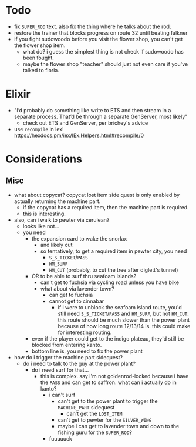 # Todo

- fix `SUPER_ROD` text. also fix the thing where he talks about the
  rod.
- restore the trainer that blocks progress on route 32 until beating falkner
- if you fight sudowoodo before you visit the flower shop, you can't
  get the flower shop item.
    - what do? i guess the simplest thing is not check if sudowoodo
      has been fought.
    - maybe the flower shop "teacher" should just not even care if
      you've talked to floria.

# Elixir

- "I’d probably do something like write to ETS and then stream in a
  separate process. That’d be through a separate GenServer, most
  likely"
    - check out ETS and GenServer, per brichey's advice
- use `recompile` in iex! https://hexdocs.pm/iex/IEx.Helpers.html#recompile/0

# Considerations

## Misc

- what about copycat? copycat lost item side quest is only enabled by
  actually returning the machine part.
    - if the copycat has a required item, then the machine part is
      required.
    - this is interesting.
- also, can i walk to pewter via cerulean?
    - looks like not...
    - you need
        - the expansion card to wake the snorlax
            - and likely cut
            - so tentatively, to get a required item in pewter city, you need
                - `S_S_TICKET`/`PASS`
                - `HM_SURF`
                - `HM_CUT` (probably, to cut the tree after diglett's tunnel)
        - OR to be able to surf thru seafoam islands?
            - can't get to fuchsia via cycling road unless you have
              bike
            - what about via lavender town?
                - can get to fuchsia
                - cannot get to cinnabar
                    - if i were to unblock the seafoam island route,
                      you'd still need `S_S_TICKET`/`PASS` and `HM_SURF`,
                      but not `HM_CUT`. this route should be much slower
                      than the power plant because of how long route
                      12/13/14 is. this could make for interesting routing.
        - even if the player could get to the indigo plateau, they'd
          still be blocked from entering kanto.
        - bottom line is, you need to fix the power plant
- how do i trigger the machine part sidequest?
    - do i need to talk to the guy at the power plant?
        - do i need surf for that...
            - this is complex. say i'm not goldenrod-locked because i
              have the `PASS` and can get to saffron. what can i
              actually do in kanto?
                - i can't surf
                    - can't get to the power plant to trigger the
                      `MACHINE_PART` sidequest
                        - can't get the `LOST_ITEM`
                    - can't get to pewter for the `SILVER_WING`
                    - maybe i can get to lavender town and down to the
                      fishing guru for the `SUPER_ROD`?
                - fuuuuuck
